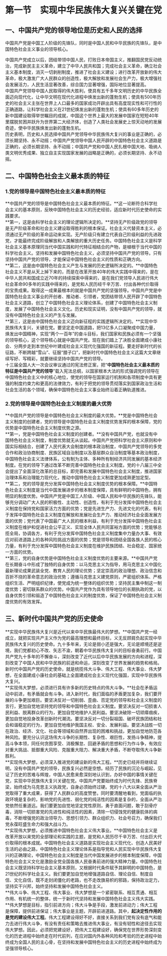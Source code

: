 # 第一节　实现中华民族伟大复兴关键在党

## 一、中国共产党的领导地位是历史和人民的选择

中国共产党是中国工人阶级的先锋队，同时是中国人民和中华民族的先锋队，是中国特色社会主义事业的领导核心。  

中国共产党成立以后，团结带领中国人民，打败日本帝国主义，推翻国民党反动统治，完成新民主主义革命，建立了中华人民共和国；完成社会主义革命，确立社会主义基本制度，消灭一切剥削制度，推进了社会主义建设；进行改革开放新的伟大革命，极大激发广大人民群众的创造性，极大解放和发展社会生产力，极大增强社会发展活力，人民生活显著改善，综合国力显著增强，国际地位显著提高。  
中国共产党领导中国人民取得的伟大胜利，使具有五千多年文明历史的中华民族全面迈向现代化，让中华文明在现代化进程中焕发出新的蓬勃生机；使具有500年历史的社会主义主张在世界上人口最多的国家成功开辟出具有高度现实性和可行性的正确道路，让科学社会主义在21世纪焕发出新的蓬勃生机；使具有60多年历史的新中国建设取得举世瞩目的成就，中国这个世界上最大的发展中国家在短短40年里摆脱贫困并跃升为世界第二大经济体，创造了人类社会发展史上惊天动地的发展奇迹，使中华民族焕发出新的蓬勃生机。  
历史表明，历史和人民选择中国共产党领导中华民族伟大复兴的事业是正确的，必须长期坚持、永不动摇；中国共产党领导中国人民开辟的中国特色社会主义道路是正确的，必须长期坚持、永不动摇；中国共产党和中国人民扎根中国大地、吸纳人类文明优秀成果、独立自主实现国家发展的战略是正确的，必须长期坚持、永不动摇。  

## 二、中国特色社会主义最本质的特征

### 1.党的领导是中国特色社会主义最本质的特征

  **中国共产党的领导是中国特色社会主义最本质的特征。**这一论断符合科学社会主义的基本原则，反映中国特色社会主义的历史经验，适应新时代历史使命的实践要求。  
  **第一，这是由科学社会主义的理论逻辑所决定的。**坚持无产阶级政党的领导是无产阶级革命和社会主义建设取得胜利的根本保证。社会主义代替资本主义，必须通过无产阶级的革命运动来实现。无产阶级只有建立代表自己阶级利益的先进政党，才能最终完成阶级解放和人类解放的重大历史任务。中国特色社会主义是科学社会主义基本原理同当代中国实践和时代特征相结合的产物，是植根于当代中国的科学社会主义。坚持和发展中国特色社会主义，必须坚持中国共产党的领导。只有坚持中国共产党的领导，才能保证中国特色社会主义的性质和正确方向。  
  **第二，这是由中国特色社会主义产生与发展的历史逻辑所决定的。**中国特色社会主义不是从天上掉下来的，而是在改革开放40年的伟大实践中得来的，是在中华人民共和国成立近70年的持续探索中得来的，是在我们党领导人民进行伟大社会革命90多年的实践中得来的，是党和人民历经千辛万苦、付出各种代价取得的宝贵成果。取得这一成果最根本的就是中国共产党的坚强领导。中国共产党是中国特色社会主义事业的开创者、推动者、引领者，党团结带领人民开辟了中国特色社会主义道路，创立了中国特色社会主义理论体系，创建了中国特色社会主义制度，发展了中国特色社会主义文化。历史和现实证明，没有中国共产党的领导，就没有中国特色社会主义的产生与发展。  
  **第三，这是由中国特色社会主义迈向新征程的实践逻辑所决定的。**实现中华民族伟大复兴，关键在党。要坚定走中国道路，把13亿多人口凝聚成中国力量，焕发出中国精神，实现“两个一百年”的奋斗目标，我们国家和民族必须有一个坚强的领导核心，这个领导核心就是中国共产党。现在我们踏上了决胜全面建成小康社会、分两步走到本世纪中叶建成社会主义现代化强国的新征程。要走好新时代的长征路，不断跨越“雪山”、征服“腊子口”，把新时代中国特色社会主义这篇大文章继续写好、写精彩，就要继续坚持中国共产党的领导。  
  十三届全国人大一次会议审议通过的宪法修正案，把“**中国特色社会主义最本质的特征是中国共产党的领导**”载入宪法总纲，以国家根本大法的形式强调党的领导在中国特色社会主义中的核心地位，使党的领导在国家运行机制和各项制度中具有更强的制度约束力和更高的法律效力，有利于把党的领导贯彻落实到国家政治生活和社会生活的各个领域，确保中国特色社会主义事业始终沿着正确轨道推进。  

### 2.党的领导是中国特色社会主义制度的最大优势

  **中国共产党的领导是中国特色社会主义制度的最大优势。**党是中国特色社会主义制度的创建者，党的领导是中国特色社会主义制度优势发挥的根本保障，党的优势是中国特色社会主义制度优势之源。  
  **第一，党是中国特色社会主义制度的创建者。**没有中国共产党，也就没有中国特色社会主义制度，制度优势就无从谈起。中国共产党把科学社会主义原则和中国实际相结合，创建了人民代表大会制度的根本政治制度，中国共产党领导的多党合作和政治协商制度、民族区域自治制度以及基层群众自治制度等基本政治制度，中国特色社会主义法律体系，公有制为主体、多种所有制经济共同发展的基本经济制度。在党的领导下通过改革不断完善中国特色社会主义制度。党的十八届三中全会提出了全面深化改革的总目标，即完善和发展中国特色社会主义制度，推进国家治理体系和治理能力现代化，推动中国特色社会主义制度更加成熟更加定型。  
  **第二，党的领导是充分发挥中国特色社会主义制度优势的根本保障。**中国特色社会主义制度是当代中国发展进步的根本制度保障，具有鲜明的中国特色，拥有明显的制度优势。中国共产党是中国工人阶级、中国人民和中华民族的先锋队，能够充分调动广大人民的积极性、主动性、创造性，有利于充分发挥中国特色社会主义制度在保持党和国家活力方面的优势；党是先进生产力、先进文化的代表，有利于发挥中国特色社会主义制度在解放和发展社会生产力、推动经济社会全面发展方面的优势；党代表了中国最广大人民的根本利益，有利于充分发挥中国特色社会主义制度在维护和促进社会公平正义、实现全体人民共同富裕方面的优势；党能够总揽全局，协调各方，有利于充分发挥中国特色社会主义制度集中力量办大事、有效应对前进道路上的各种风险挑战方面的优势；党是领导和团结全国各族人民的核心力量，有利于充分发挥中国特色社会主义制度在维护民族团结、社会稳定、国家统一方面的优势。  
  **第三，党的自身优势是中国特色社会主义制度优势的主要来源。**中国共产党在长期奋斗中形成了独特的自身优势：以马克思主义为指导，用马克思主义中国化最新理论成果武装全党、教育人民的理论优势；坚定崇高的政治理想、政治信念和百折不挠的革命意志的政治优势；遵循马克思主义建党原则，严密组织体系、严格组织生活、严明组织纪律，使党成为统一整体的组织优势；坚持民主集中制这一制度优势；密切联系群众的优势。中国共产党作为具有领导地位的长期执政的党，以自身优势引领和锻造了中国特色社会主义的制度优势，保证了中国特色社会主义制度优势的有效发挥。  

  ## 三、新时代中国共产党的历史使命

  **实现中华民族伟大复兴是近代以来中华民族最伟大的梦想。**中国共产党一经成立，就把实现共产主义作为党的最高理想和最终目标，义无反顾肩负起实现中华民族伟大复兴的历史使命。九十多年来，无论是弱小还是强大，无论是顺境还是逆境，我们党都初心不改、矢志不渝，朝着中华民族伟大复兴的目标奋勇前行。中国共产党九十多年的不懈奋斗，深刻改变了近代以后中华民族发展的方向和进程，深刻改变了中国人民和中华民族的前途和命运，深刻改变了世界发展的趋势和格局。  
  新时代中国共产党的历史使命，就是统揽伟大斗争、伟大工程、伟大事业、伟大梦想，在全面建成小康社会的基础上全面建成社会主义现代化强国，实现中华民族伟大复兴。  
  **实现伟大梦想，必须进行具有许多新的历史特点的伟大斗争。**社会在矛盾运动中前进，有矛盾就会有斗争。进入新时代，我们面临的矛盾更加复杂，我们要开展的斗争更加艰巨。要坚决反对一切削弱、歪曲、否定党的领导和社会主义制度的言行，更加自觉地坚持党的领导和中国特色社会主义制度。要坚决反对一切损害人民利益、脱离群众的行为，更加自觉地维护人民利益。要坚决破除一切顽瘴痼疾，更加自觉地投身改革创新时代潮流。要坚决反对一切分裂祖国、破坏民族团结和社会和谐稳定的行为，更加自觉地维护我国主权、安全、发展利益。要坚决战胜一切在政治、经济、文化、社会等领域和自然界出现的困难和挑战，更加自觉地防范各种风险。要充分认识这场伟大斗争的长期性、复杂性、艰巨性，发扬斗争精神，提高斗争本领，同任何贪图享受、消极懈怠、回避矛盾的思想和行为作斗争，有效应对重大挑战、抵御重大风险、克服重大阻力、解决重大矛盾，不断夺取伟大斗争新胜利。  
  **实现伟大梦想，必须深入推进党的建设新的伟大工程。**历史已经并将继续证明，没有中国共产党的领导，民族复兴必然是空想。经历了民族的沉沦与崛起，见证了历史的苦难与辉煌，中国人民愈来愈深刻地认识到，办好中国的事情关键在党，实现中华民族伟大复兴关键在党。中国共产党要始终成为时代先锋、民族脊梁，始终成为马克思主义执政党，自身必须始终过硬。党的十八大以来全面从严治党取得了重大成果，获得了人民群众的高度赞誉。同时要清醒地看到，党面临的执政环境是复杂的，影响党的先进性、弱化党的纯洁性的因素是复杂的，全面从严治党依然任重道远。我们要更加自觉地坚定党性原则，勇于直面问题，敢于刮骨疗毒，消除一切损害党的先进性和纯洁性的因素，清除一切侵蚀党的健康肌体的病毒，不断增强党的政治领导力、思想引领力、群众组织力、社会号召力，确保我们党永葆旺盛生命力和强大战斗力。  
  **实现伟大梦想，必须推进中国特色社会主义伟大事业。**中国特色社会主义是改革开放以来党的全部理论和实践的主题，是党和人民历尽千辛万苦、付出巨大代价取得的根本成就。中国特色社会主义道路是实现社会主义现代化、创造人民美好生活的必由之路，中国特色社会主义理论体系是指导党和人民实现中华民族伟大复兴的正确理论，中国特色社会主义制度是当代中国发展进步的根本制度保障，中国特色社会主义文化是激励全党全国各族人民奋勇前进的强大精神力量。中国特色社会主义既坚持科学社会主义基本原则，又根据时代条件赋予其鲜明的中国特色，是21世纪的科学社会主义。我们要更加自觉地增强道路自信、理论自信、制度自信、文化自信，既不走封闭僵化的老路，也不走改旗易帜的邪路，保持政治定力，坚持实干兴邦，始终坚持和发展中国特色社会主义。  
  **伟大斗争、伟大工程、伟大事业、伟大梦想是一个紧密联系、相互贯通、相互作用、有机统一的整体，统一于新时代坚持和发展中国特色社会主义伟大实践。**伟大梦想是目标，指引前进方向；伟大斗争是手段，激发前进动力；伟大工程是保障，提供前进保证；伟大事业是主题，开辟前进道路。其中，**起决定性作用的是党的建设伟大工程**。伟大工程建设得好不好，直接关系到我们党有没有底气和能力去进行伟大斗争，有没有责任和策略去推进伟大事业，有没有韧性和途径去实现伟大梦想。因此，必须把党建设好，把伟大工程建设好，确保党在世界形势深刻变化的历史进程中始终走在时代前列，在应对国内外各种风险和考验的历史进程中始终成为全国人民的主心骨，在坚持和发展中国特色社会主义的历史进程中始终成为坚强领导核心。  